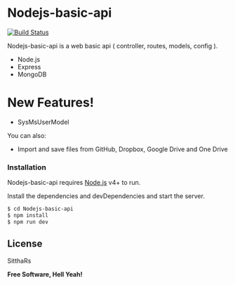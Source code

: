 # Nodejs-basic-api

[![Build Status](https://api.travis-ci.org/SitthaRs/Nodejs-basic-api.svg?branch=master)](https://travis-ci.org/SitthaRs/Nodejs-basic-api)

Nodejs-basic-api is a web basic api ( controller, routes, models, config ).

  - Node.js
  - Express
  - MongoDB

# New Features!

  - SysMsUserModel

You can also:
  - Import and save files from GitHub, Dropbox, Google Drive and One Drive

### Installation

Nodejs-basic-api requires [Node.js](https://nodejs.org/) v4+ to run.

Install the dependencies and devDependencies and start the server.

```sh
$ cd Nodejs-basic-api
$ npm install
$ npm run dev
```


License
----

SitthaRs


**Free Software, Hell Yeah!**
